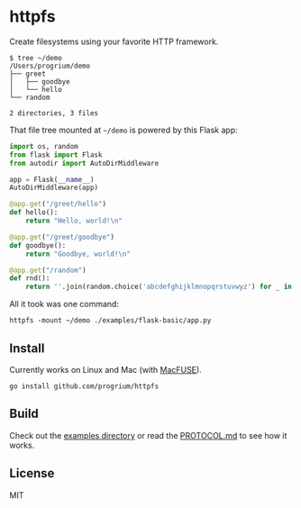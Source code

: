 # httpfs

Create filesystems using your favorite HTTP framework.


```
$ tree ~/demo
/Users/progrium/demo
├── greet
│   ├── goodbye
│   └── hello
└── random

2 directories, 3 files
```

That file tree mounted at `~/demo` is powered by this Flask app:

```python
import os, random
from flask import Flask
from autodir import AutoDirMiddleware

app = Flask(__name__)
AutoDirMiddleware(app)

@app.get("/greet/hello")
def hello():
    return "Hello, world!\n"

@app.get("/greet/goodbye")
def goodbye():
    return "Goodbye, world!\n"

@app.get("/random")
def rnd():
    return ''.join(random.choice('abcdefghijklmnopqrstuvwyz') for _ in range(24))+"\n"
```

All it took was one command:
```
httpfs -mount ~/demo ./examples/flask-basic/app.py
```

## Install

Currently works on Linux and Mac (with [MacFUSE](https://osxfuse.github.io/)).

```
go install github.com/progrium/httpfs
```

## Build

Check out the [examples directory](examples) or read the [PROTOCOL.md](PROTOCOL.md) to see how it works.

## License

MIT
